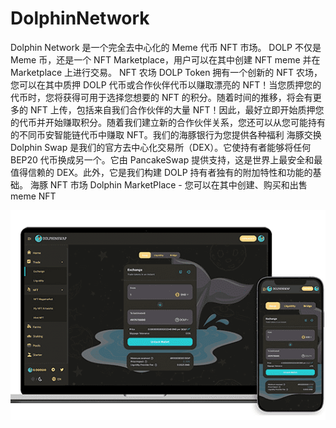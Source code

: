 # DolphinNetwork

Dolphin Network 是一个完全去中心化的 Meme 代币 NFT 市场。
DOLP 不仅是 Meme 币，还是一个 NFT Marketplace，用户可以在其中创建 NFT meme 并在 Marketplace 上进行交易。
NFT 农场
DOLP Token 拥有一个创新的 NFT 农场，您可以在其中质押 DOLP 代币或合作伙伴代币以赚取漂亮的 NFT！当您质押您的代币时，您将获得可用于选择您想要的 NFT 的积分。随着时间的推移，将会有更多的 NFT 上传，包括来自我们合作伙伴的大量 NFT！因此，最好立即开始质押您的代币并开始赚取积分。随着我们建立新的合作伙伴关系，您还可以从您可能持有的不同币安智能链代币中赚取 NFT。我们的海豚银行为您提供各种福利
海豚交换
Dolphin Swap 是我们的官方去中心化交易所（DEX）。它使持有者能够将任何 BEP20 代币换成另一个。它由 PancakeSwap 提供支持，这是世界上最安全和最值得信赖的 DEX。此外，它是我们构建 DOLP 持有者独有的附加特性和功能的基础。
海豚 NFT 市场
Dolphin MarketPlace - 您可以在其中创建、购买和出售 meme NFT

![dolphinnetwork-dapp-marketplaces-bsc-image1_47ebe50f92918337e63088bbe7cfb14f](dolphinnetwork-dapp-marketplaces-bsc-image1_47ebe50f92918337e63088bbe7cfb14f.png)
